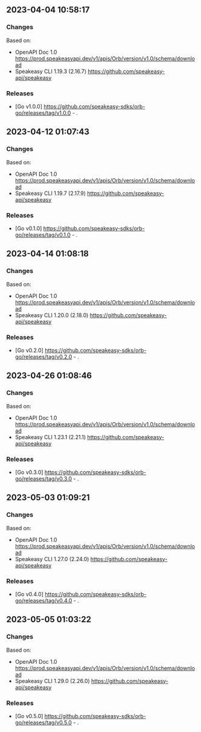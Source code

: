 

## 2023-04-04 10:58:17
### Changes
Based on:
- OpenAPI Doc 1.0 https://prod.speakeasyapi.dev/v1/apis/Orb/version/v1.0/schema/download
- Speakeasy CLI 1.19.3 (2.16.7) https://github.com/speakeasy-api/speakeasy
### Releases
- [Go v1.0.0] https://github.com/speakeasy-sdks/orb-go/releases/tag/v1.0.0 - .

## 2023-04-12 01:07:43
### Changes
Based on:
- OpenAPI Doc 1.0 https://prod.speakeasyapi.dev/v1/apis/Orb/version/v1.0/schema/download
- Speakeasy CLI 1.19.7 (2.17.9) https://github.com/speakeasy-api/speakeasy
### Releases
- [Go v0.1.0] https://github.com/speakeasy-sdks/orb-go/releases/tag/v0.1.0 - .

## 2023-04-14 01:08:18
### Changes
Based on:
- OpenAPI Doc 1.0 https://prod.speakeasyapi.dev/v1/apis/Orb/version/v1.0/schema/download
- Speakeasy CLI 1.20.0 (2.18.0) https://github.com/speakeasy-api/speakeasy
### Releases
- [Go v0.2.0] https://github.com/speakeasy-sdks/orb-go/releases/tag/v0.2.0 - .

## 2023-04-26 01:08:46
### Changes
Based on:
- OpenAPI Doc 1.0 https://prod.speakeasyapi.dev/v1/apis/Orb/version/v1.0/schema/download
- Speakeasy CLI 1.23.1 (2.21.1) https://github.com/speakeasy-api/speakeasy
### Releases
- [Go v0.3.0] https://github.com/speakeasy-sdks/orb-go/releases/tag/v0.3.0 - .

## 2023-05-03 01:09:21
### Changes
Based on:
- OpenAPI Doc 1.0 https://prod.speakeasyapi.dev/v1/apis/Orb/version/v1.0/schema/download
- Speakeasy CLI 1.27.0 (2.24.0) https://github.com/speakeasy-api/speakeasy
### Releases
- [Go v0.4.0] https://github.com/speakeasy-sdks/orb-go/releases/tag/v0.4.0 - .

## 2023-05-05 01:03:22
### Changes
Based on:
- OpenAPI Doc 1.0 https://prod.speakeasyapi.dev/v1/apis/Orb/version/v1.0/schema/download
- Speakeasy CLI 1.29.0 (2.26.0) https://github.com/speakeasy-api/speakeasy
### Releases
- [Go v0.5.0] https://github.com/speakeasy-sdks/orb-go/releases/tag/v0.5.0 - .